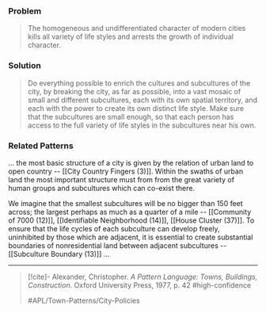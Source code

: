 ### Problem
>The homogeneous and undifferentiated character of modern cities kills all variety of life styles and arrests the growth of individual character.

### Solution
>Do everything possible to enrich the cultures and subcultures of the city, by breaking the city, as far as possible, into a vast mosaic of small and different subcultures, each with its own spatial territory, and each with the power to create its own distinct life style. Make sure that the subcultures are small enough, so that each person has access to the full variety of life styles in the subcultures near his own.

### Related Patterns
... the most basic structure of a city is given by the relation of urban land to open country -- [[City Country Fingers (3)]]. Within the swaths of urban land the most important structure must from from the great variety of human groups and subcultures which can co-exist there.

We imagine that the smallest subcultures will be no bigger than 150 feet across; the largest perhaps as much as a quarter of a mile -- [[Community of 7000 (12)]], [[Identifiable Neighborhood (14)]], [[House Cluster (37)]]. To ensure that the life cycles of each subculture can develop freely, uninhibited by those which are adjacent, it is essential to create substantial boundaries of nonresidential land between adjacent subcultures -- [[Subculture Boundary (13)]] ...

---

> [!cite]- Alexander, Christopher. _A Pattern Language: Towns, Buildings, Construction_. Oxford University Press, 1977, p. 42
> #high-confidence
>
> #APL/Town-Patterns/City-Policies
